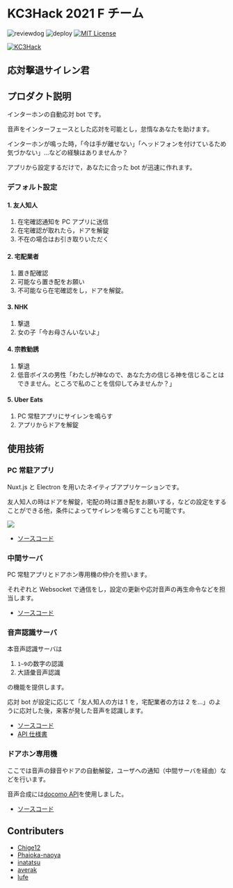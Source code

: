 # KC3Hack 2021 F チーム

![reviewdog](https://github.com/kc3hack/2021_f/workflows/reviewdog/badge.svg)
![deploy](https://github.com/kc3hack/2021_f/workflows/deploy/badge.svg)
[![MIT License](http://img.shields.io/badge/license-MIT-blue.svg?style=flat)](LICENSE)

[![KC3Hack](https://kc3.me/hack/wp-content/uploads/2021/01/kc3hack2021ogp@2x.png)](https://kc3.me/hack)

## 応対撃退サイレン君


## プロダクト説明

インターホンの自動応対 bot です。

音声をインターフェースとした応対を可能とし，怠惰なあなたを助けます。

インターホンが鳴った時，「今は手が離せない」「ヘッドフォンを付けているため気づかない」...などの経験はありませんか？

アプリから設定するだけで，あなたに合った bot が迅速に作れます。

### デフォルト設定

#### 1. 友人知人

1. 在宅確認通知を PC アプリに送信
2. 在宅確認が取れたら，ドアを解錠
3. 不在の場合はお引き取りいただく

#### 2. 宅配業者

1. 置き配確認
2. 可能なら置き配をお願い
3. 不可能なら在宅確認をし，ドアを解錠。

#### 3. NHK

1. 撃退
2. 女の子「今お母さんいないよ」

#### 4. 宗教勧誘

1. 撃退
2. 低音ボイスの男性「わたしが神なので、あなた方の信じる神を信じることはできません。ところで私のことを信仰してみませんか？」

#### 5. Uber Eats

1. PC 常駐アプリにサイレンを鳴らす
2. アプリからドアを解錠

## 使用技術

### PC 常駐アプリ

Nuxt.js と Electron を用いたネイティブアプリケーションです。

友人知人の時はドアを解錠，宅配の時は置き配をお願いする，などの設定をすることができる他，条件によってサイレンを鳴らすことも可能です。

![](media/demo.gif)

- [ソースコード](https://github.com/Chige12/kc3hack-front)

### 中間サーバ

PC 常駐アプリとドアホン専用機の仲介を担います。

それぞれと Websocket で通信をし，設定の更新や応対音声の再生命令などを担当します。

- [ソースコード](https://github.com/inatatsu-tatsuhiro/kc3_server)

### 音声認識サーバ

本音声認識サーバは

1. `1~9`の数字の認識
2. 大語彙音声認識

の機能を提供します。

応対 bot が設定に応じて「友人知人の方は 1 を，宅配業者の方は 2 を...」のように応対した後，来客が発した音声を認識します。

- [ソースコード](https://github.com/kc3hack/2021_f/tree/main/asr-server)
- [API 仕様書](https://github.com/kc3hack/2021_f/wiki/ASR%E3%82%B5%E3%83%BC%E3%83%90)

### ドアホン専用機

ここでは音声の録音やドアの自動解錠，ユーザへの通知（中間サーバを経由）などを行います。

音声合成には[docomo API](https://dev.smt.docomo.ne.jp/?p=docs.api.page&api_name=text_to_speech&p_name=api_7#tag01)を使用しました。

- [ソースコード](https://github.com/kc3hack/2021_f/tree/main/door_phone)

## Contributers

- [Chige12](https://github.com/Chige12)
- [Phaioka-naoya](https://github.com/Phaioka-naoya)
- [inatatsu](https://github.com/inatatsu-tatsuhiro)
- [averak](https://github.com/averak)
- [lufe](https://github.com/lufeee)
